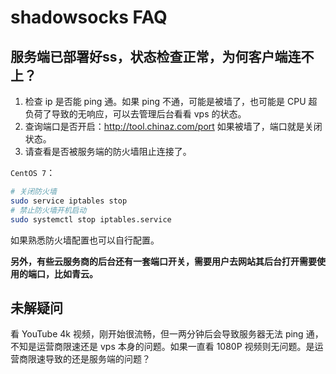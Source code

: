 # shadowsocks FAQ

## 服务端已部署好ss，状态检查正常，为何客户端连不上？

1. 检查 ip 是否能 ping 通。如果 ping 不通，可能是被墙了，也可能是 CPU 超负荷了导致的无响应，可以去管理后台看看 vps 的状态。
2. 查询端口是否开启：http://tool.chinaz.com/port
如果被墙了，端口就是关闭状态。
3. 请查看是否被服务端的防火墙阻止连接了。

`CentOS 7`：  

```bash
# 关闭防火墙
sudo service iptables stop
# 禁止防火墙开机启动
sudo systemctl stop iptables.service
```

如果熟悉防火墙配置也可以自行配置。  

**另外，有些云服务商的后台还有一套端口开关，需要用户去网站其后台打开需要使用的端口，比如青云。** 

## 未解疑问

看 YouTube 4k 视频，刚开始很流畅，但一两分钟后会导致服务器无法 ping 通，不知是运营商限速还是 vps 本身的问题。如果一直看 1080P 视频则无问题。是运营商限速导致的还是服务端的问题？